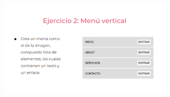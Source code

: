 ![](https://github.com/Dcarolinamorenoc/practicaModeladoEnCaja/blob/ejercicio_2/storage/img/ejercicio2.png)